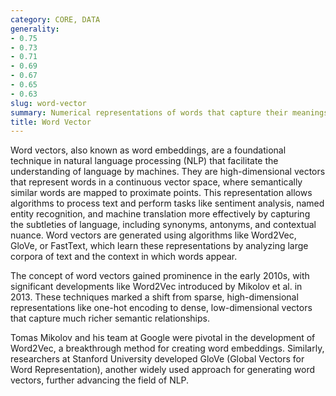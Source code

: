 ```yaml
---
category: CORE, DATA
generality:
- 0.75
- 0.73
- 0.71
- 0.69
- 0.67
- 0.65
- 0.63
slug: word-vector
summary: Numerical representations of words that capture their meanings, relationships, and context within a language.
title: Word Vector
---
```


Word vectors, also known as word embeddings, are a foundational technique in natural language processing (NLP) that facilitate the understanding of language by machines. They are high-dimensional vectors that represent words in a continuous vector space, where semantically similar words are mapped to proximate points. This representation allows algorithms to process text and perform tasks like sentiment analysis, named entity recognition, and machine translation more effectively by capturing the subtleties of language, including synonyms, antonyms, and contextual nuance. Word vectors are generated using algorithms like Word2Vec, GloVe, or FastText, which learn these representations by analyzing large corpora of text and the context in which words appear.

The concept of word vectors gained prominence in the early 2010s, with significant developments like Word2Vec introduced by Mikolov et al. in 2013. These techniques marked a shift from sparse, high-dimensional representations like one-hot encoding to dense, low-dimensional vectors that capture much richer semantic relationships.

Tomas Mikolov and his team at Google were pivotal in the development of Word2Vec, a breakthrough method for creating word embeddings. Similarly, researchers at Stanford University developed GloVe (Global Vectors for Word Representation), another widely used approach for generating word vectors, further advancing the field of NLP.